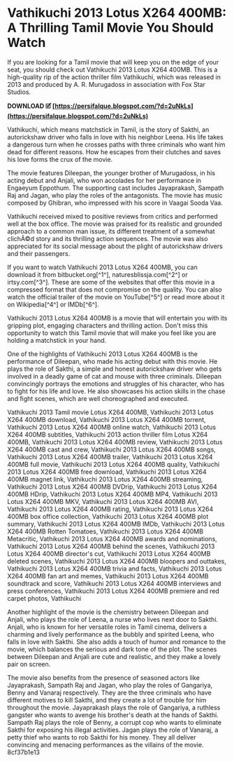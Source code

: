 
 
# Vathikuchi 2013 Lotus X264 400MB: A Thrilling Tamil Movie You Should Watch
  
If you are looking for a Tamil movie that will keep you on the edge of your seat, you should check out Vathikuchi 2013 Lotus X264 400MB. This is a high-quality rip of the action thriller film Vathikuchi, which was released in 2013 and produced by A. R. Murugadoss in association with Fox Star Studios.
 
**DOWNLOAD 🗹 [https://persifalque.blogspot.com/?d=2uNkLs](https://persifalque.blogspot.com/?d=2uNkLs)**


  
Vathikuchi, which means matchstick in Tamil, is the story of Sakthi, an autorickshaw driver who falls in love with his neighbor Leena. His life takes a dangerous turn when he crosses paths with three criminals who want him dead for different reasons. How he escapes from their clutches and saves his love forms the crux of the movie.
  
The movie features Dileepan, the younger brother of Murugadoss, in his acting debut and Anjali, who won accolades for her performance in Engaeyum Eppothum. The supporting cast includes Jayaprakash, Sampath Raj and Jagan, who play the roles of the antagonists. The movie has music composed by Ghibran, who impressed with his score in Vaagai Sooda Vaa.
  
Vathikuchi received mixed to positive reviews from critics and performed well at the box office. The movie was praised for its realistic and grounded approach to a common man issue, its different treatment of a somewhat clichÃ©d story and its thrilling action sequences. The movie was also appreciated for its social message about the plight of autorickshaw drivers and their passengers.
  
If you want to watch Vathikuchi 2013 Lotus X264 400MB, you can download it from bitbucket.org[^1^], naturesblissja.com[^2^] or irtsy.com[^3^]. These are some of the websites that offer this movie in a compressed format that does not compromise on the quality. You can also watch the official trailer of the movie on YouTube[^5^] or read more about it on Wikipedia[^4^] or IMDb[^6^].
  
Vathikuchi 2013 Lotus X264 400MB is a movie that will entertain you with its gripping plot, engaging characters and thrilling action. Don't miss this opportunity to watch this Tamil movie that will make you feel like you are holding a matchstick in your hand.
  
One of the highlights of Vathikuchi 2013 Lotus X264 400MB is the performance of Dileepan, who made his acting debut with this movie. He plays the role of Sakthi, a simple and honest autorickshaw driver who gets involved in a deadly game of cat and mouse with three criminals. Dileepan convincingly portrays the emotions and struggles of his character, who has to fight for his life and love. He also showcases his action skills in the chase and fight scenes, which are well choreographed and executed.
 
Vathikuchi 2013 Tamil movie Lotus X264 400MB,  Vathikuchi 2013 Lotus X264 400MB download,  Vathikuchi 2013 Lotus X264 400MB torrent,  Vathikuchi 2013 Lotus X264 400MB online watch,  Vathikuchi 2013 Lotus X264 400MB subtitles,  Vathikuchi 2013 action thriller film Lotus X264 400MB,  Vathikuchi 2013 Lotus X264 400MB review,  Vathikuchi 2013 Lotus X264 400MB cast and crew,  Vathikuchi 2013 Lotus X264 400MB songs,  Vathikuchi 2013 Lotus X264 400MB trailer,  Vathikuchi 2013 Lotus X264 400MB full movie,  Vathikuchi 2013 Lotus X264 400MB quality,  Vathikuchi 2013 Lotus X264 400MB free download,  Vathikuchi 2013 Lotus X264 400MB magnet link,  Vathikuchi 2013 Lotus X264 400MB streaming,  Vathikuchi 2013 Lotus X264 400MB DVDrip,  Vathikuchi 2013 Lotus X264 400MB HDrip,  Vathikuchi 2013 Lotus X264 400MB MP4,  Vathikuchi 2013 Lotus X264 400MB MKV,  Vathikuchi 2013 Lotus X264 400MB AVI,  Vathikuchi 2013 Lotus X264 400MB rating,  Vathikuchi 2013 Lotus X264 400MB box office collection,  Vathikuchi 2013 Lotus X264 400MB plot summary,  Vathikuchi 2013 Lotus X264 400MB IMDb,  Vathikuchi 2013 Lotus X264 400MB Rotten Tomatoes,  Vathikuchi 2013 Lotus X264 400MB Metacritic,  Vathikuchi 2013 Lotus X264 400MB awards and nominations,  Vathikuchi 2013 Lotus X264 400MB behind the scenes,  Vathikuchi 2013 Lotus X264 400MB director's cut,  Vathikuchi 2013 Lotus X264 400MB deleted scenes,  Vathikuchi 2013 Lotus X264 400MB bloopers and outtakes,  Vathikuchi 2013 Lotus X264 400MB trivia and facts,  Vathikuchi 2013 Lotus X264 400MB fan art and memes,  Vathikuchi 2013 Lotus X264 400MB soundtrack and score,  Vathikuchi 2013 Lotus X264 400MB interviews and press conferences,  Vathikuchi 2013 Lotus X264 400MB premiere and red carpet photos,  Vathikuchi
  
Another highlight of the movie is the chemistry between Dileepan and Anjali, who plays the role of Leena, a nurse who lives next door to Sakthi. Anjali, who is known for her versatile roles in Tamil cinema, delivers a charming and lively performance as the bubbly and spirited Leena, who falls in love with Sakthi. She also adds a touch of humor and romance to the movie, which balances the serious and dark tone of the plot. The scenes between Dileepan and Anjali are cute and realistic, and they make a lovely pair on screen.
  
The movie also benefits from the presence of seasoned actors like Jayaprakash, Sampath Raj and Jagan, who play the roles of Gangariya, Benny and Vanaraj respectively. They are the three criminals who have different motives to kill Sakthi, and they create a lot of trouble for him throughout the movie. Jayaprakash plays the role of Gangariya, a ruthless gangster who wants to avenge his brother's death at the hands of Sakthi. Sampath Raj plays the role of Benny, a corrupt cop who wants to eliminate Sakthi for exposing his illegal activities. Jagan plays the role of Vanaraj, a petty thief who wants to rob Sakthi for his money. They all deliver convincing and menacing performances as the villains of the movie.
 8cf37b1e13
 
